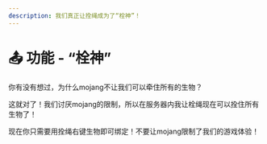 ```yaml
---
description: 我们真正让拴绳成为了“栓神”！
---
```


# 📤 功能 - “栓神”

你有没有想过，为什么mojang不让我们可以牵住所有的生物？

这就对了！我们讨厌mojang的限制，所以在服务器内我让栓绳现在可以拴住所有生物了！

现在你只需要用拴绳右键生物即可绑定！不要让mojang限制了我们的游戏体验！
